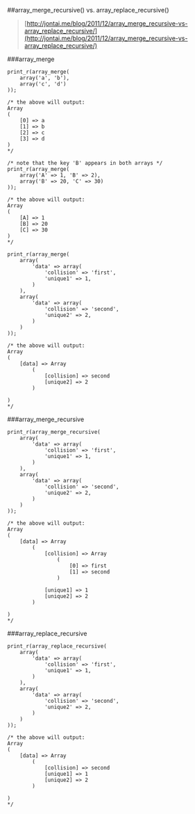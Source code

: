 ##array_merge_recursive() vs. array_replace_recursive()

> [http://jontai.me/blog/2011/12/array_merge_recursive-vs-array_replace_recursive/](http://jontai.me/blog/2011/12/array_merge_recursive-vs-array_replace_recursive/)

###array_merge

    print_r(array_merge(
        array('a', 'b'),
        array('c', 'd')
    ));
     
    /* the above will output:
    Array
    (
        [0] => a
        [1] => b
        [2] => c
        [3] => d
    )
    */
    
    /* note that the key 'B' appears in both arrays */
    print_r(array_merge(
        array('A' => 1, 'B' => 2),
        array('B' => 20, 'C' => 30)
    ));
     
    /* the above will output:
    Array
    (
        [A] => 1
        [B] => 20
        [C] => 30
    )
    */
    
    print_r(array_merge(
        array(
            'data' => array(
                'collision' => 'first',
                'unique1' => 1,
            )
        ),
        array(
            'data' => array(
                'collision' => 'second',
                'unique2' => 2,
            )
        )
    ));
     
    /* the above will output:
    Array
    (
        [data] => Array
            (
                [collision] => second
                [unique2] => 2
            )
     
    )
    */


###array_merge_recursive

    print_r(array_merge_recursive(
        array(
            'data' => array(
                'collision' => 'first',
                'unique1' => 1,
            )
        ),
        array(
            'data' => array(
                'collision' => 'second',
                'unique2' => 2,
            )
        )
    ));
     
    /* the above will output:
    Array
    (
        [data] => Array
            (
                [collision] => Array
                    (
                        [0] => first
                        [1] => second
                    )
     
                [unique1] => 1
                [unique2] => 2
            )
     
    )
    */

###array_replace_recursive

    print_r(array_replace_recursive(
        array(
            'data' => array(
                'collision' => 'first',
                'unique1' => 1,
            )
        ),
        array(
            'data' => array(
                'collision' => 'second',
                'unique2' => 2,
            )
        )
    ));
         
    /* the above will output:
    Array
    (
        [data] => Array
            (
                [collision] => second
                [unique1] => 1
                [unique2] => 2
            )
     
    )
    */
